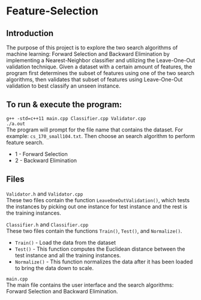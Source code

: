 # Feature-Selection

## Introduction
The purpose of this project is to explore the two search algorithms of machine learning: Forward Selection and Backward Elimination by implementing a Nearest-Neighbor classifier and utilizing the Leave-One-Out validation technique. Given a dataset with a certain amount of features, the program first determines the subset of features using one of the two search algorithms, then validates that subset of features using Leave-One-Out validation to best classify an unseen instance.

## To run & execute the program:
```g++ -std=c++11 main.cpp Classifier.cpp Validator.cpp```<br>
```./a.out```<br>
The program will prompt for the file name that contains the dataset. For example: ```cs_170_small104.txt```. Then choose an search algorithm to perform feature search.<br>
* 1 - Forward Selection<br>
* 2 - Backward Elimination<br>

## Files
```Validator.h``` and ```Validator.cpp```<br>
These two files contain the function ```LeaveOneOutValidation()```, which tests the instances by picking out one instance for test instance and the rest is the training instances.<br>

```Classifier.h``` and ```Classifier.cpp```<br>
These two files contain the functions ```Train()```, ```Test()```, and ```Normalize()```.<br>
* ```Train()``` - Load the data from the dataset<br>
* ```Test()``` - This function computes the Euclidean distance between the test instance and all the training instances.<br>
* ```Normalize()``` - This function normalizes the data after it has been loaded to bring the data down to scale.<br>

```main.cpp```<br>
The main file contains the user interface and the search algorithms: Forward Selection and Backward Elimination.